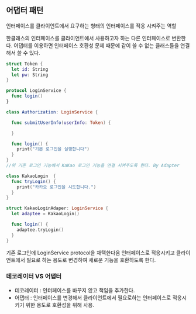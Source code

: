## 어댑터 패턴

인터페이스를 클라이언트에서 요구하는 형태의 인터페이스를 적응 시켜주는 역할

한클래스의 인터페이스를 클라이언트에서 사용하고자 하는 다른 인터페이스로 변환한다. 어댑터를 이용하면 인터페이스 호환성 문제 때문에 같이 쓸 수 없는 클래스들을 연결해서 쓸 수 있다.


```swift
struct Token {
  let id: String
  let pw: String
}

protocol LoginService {
  func login()
}

class Authorization: LoginService {

  func submitUserInfo(userInfo: Token) {

  }

  func login() {
    print("기본 로그인을 실행합니다")
  }
}
//위 기존 로그인 기능에서 KaKao 로그인 기능을 연결 시켜주도록 한다. By Adapter

class KakaoLogin  {
  func tryLogin() {
    print("카카오 로그인을 시도합니다.")
  }
}

struct KakaoLoginAdaper: LoginService {
  let adaptee = KakaoLogin()

  func login() {
    adaptee.tryLogin()
  }
}
```

기존 로그인에 LoginService protocol을 채택한다음 인터페이스로 적응시키고 클라이언트에서 필요로 하는 용도로 변경하여 새로운 기능을 호환하도록 한다.

### 데코레이터 VS 어댑터
- 데코레이터 : 인터페이스를 바꾸지 않고 책임을 추가한다.
- 어댑터 : 인터페이스를 변경해서 클라이언트에서 필요로하는 인터페이스로 적응시키기 위한 용도로 호환성을 위해 사용.


